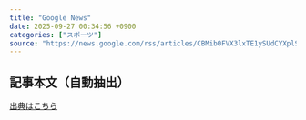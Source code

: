 ```yaml
---
title: "Google News"
date: 2025-09-27 00:34:56 +0900
categories: ["スポーツ"]
source: "https://news.google.com/rss/articles/CBMib0FVX3lxTE1ySUdCYXplSnAtU2c3X1hoWDladE14aXA4RW8xdGZWcWRmQURqdm9JM0twdkxkSXJwTDl6bF9sckw0OEZlS2ZUVDdhQzhJRFk1Z1V3T0N1ZWlsZjVKRHFiemZ1QWVpdEtWS2treUU0Zw?oc=5"
---
```


## 記事本文（自動抽出）
<body class="y0K44d EA71Tc" id="readabilityBody"></body>

[出典はこちら](https://news.google.com/rss/articles/CBMib0FVX3lxTE1ySUdCYXplSnAtU2c3X1hoWDladE14aXA4RW8xdGZWcWRmQURqdm9JM0twdkxkSXJwTDl6bF9sckw0OEZlS2ZUVDdhQzhJRFk1Z1V3T0N1ZWlsZjVKRHFiemZ1QWVpdEtWS2treUU0Zw?oc=5)
